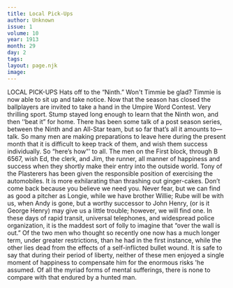 ```yaml
---
title: Local Pick-Ups
author: Unknown
issue: 1
volume: 10
year: 1913
month: 29
day: 2
tags:
layout: page.njk
image:
---
```

LOCAL PICK-UPS    Hats off to the “Ninth.”    Won't Timmie be glad?    Timmie is now able to sit up and take notice.    Now that the season has closed the ballplayers are invited to take a hand in the Umpire Word Contest. Very thrilling sport.    Stump stayed long enough to learn that the Ninth won, and then ‘‘beat it” for home.    There has been some talk of a post season series, between the Ninth and an All-Star team, but so far that’s all it amounts to—talk.    So many men are making preparations to leave here during the present month that it is difficult to keep track of them, and wish them success individually. So “here’s how”’ to all.    The men on the First block, through B 6567, wish Ed, the clerk, and Jim, the runner, all manner of happiness and success when they shortly make their entry into the outside world.    Tony of the Plasterers has been given the responsible position of exercising the automobiles. It is more exhilarating than thrashing out ginger-cakes.    Don’t come back because you believe we need you. Never fear, but we can find as good a pitcher as Longie, while we have brother Willie; Rube will be with us, when Andy is gone, but a worthy successor to John Henry, (or is it George Henry) may give us a little trouble; however, we will find one.    In these days of rapid transit, universal telephones, and widespread police organization, it is the maddest sort of folly to imagine that “over the wall is out.” Of the two men who thought so recently one now has a much longer term, under greater restrictions, than he had in the first instance, while the other lies dead from the effects of a self-inflicted bullet wound. It is safe to say that during their period of liberty, neither of these men enjoyed a single moment of happiness to compensate him for the enormous risks 'he assumed. Of all the myriad forms of mental sufferings, there is none to compare with that endured by a hunted man. 

